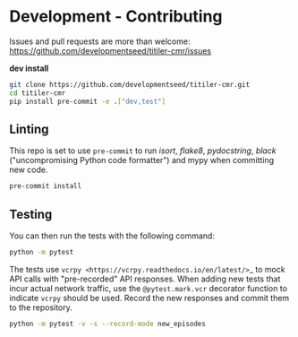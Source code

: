 # Development - Contributing

Issues and pull requests are more than welcome: <https://github.com/developmentseed/titiler-cmr/issues>

**dev install**

```bash
git clone https://github.com/developmentseed/titiler-cmr.git
cd titiler-cmr
pip install pre-commit -e .["dev,test"]
```

## Linting

This repo is set to use `pre-commit` to run *isort*, *flake8*, *pydocstring*, *black* ("uncompromising Python code formatter") and mypy when committing new code.

```bash
pre-commit install
```

## Testing

You can then run the tests with the following command:

```bash
python -m pytest
```

The tests use `vcrpy <https://vcrpy.readthedocs.io/en/latest/>`_ to mock API calls
with "pre-recorded" API responses. When adding new tests that incur actual network traffic,
use the ``@pytest.mark.vcr`` decorator function to indicate ``vcrpy`` should be used.
Record the new responses and commit them to the repository.

```bash
python -m pytest -v -s --record-mode new_episodes
```
